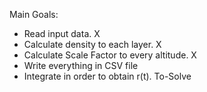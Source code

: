 Main Goals:
  - Read input data. X
  - Calculate density to each layer. X
  - Calculate Scale Factor to every altitude. X
  - Write everything in CSV file
  - Integrate in order to obtain r(t). To-Solve

